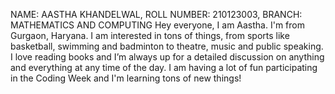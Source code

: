 NAME: AASTHA KHANDELWAL, ROLL NUMBER: 210123003, BRANCH: MATHEMATICS AND COMPUTING
Hey everyone, I am Aastha. I'm from Gurgaon, Haryana. I am interested in tons of things, from sports like basketball, swimming and badminton to theatre, music and public speaking. I love reading books and I’m always up for a detailed discussion on anything and everything at any time of the day. I am having a lot of fun participating in the Coding Week and I'm learning tons of new things!
